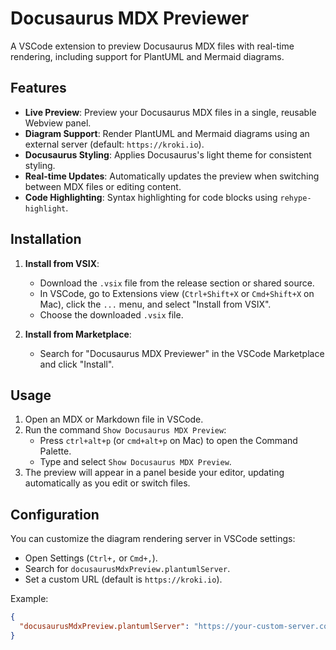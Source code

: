 # Docusaurus MDX Previewer

A VSCode extension to preview Docusaurus MDX files with real-time rendering, including support for PlantUML and Mermaid diagrams.

## Features

- **Live Preview**: Preview your Docusaurus MDX files in a single, reusable Webview panel.
- **Diagram Support**: Render PlantUML and Mermaid diagrams using an external server (default: `https://kroki.io`).
- **Docusaurus Styling**: Applies Docusaurus's light theme for consistent styling.
- **Real-time Updates**: Automatically updates the preview when switching between MDX files or editing content.
- **Code Highlighting**: Syntax highlighting for code blocks using `rehype-highlight`.

## Installation

1. **Install from VSIX**:
   - Download the `.vsix` file from the release section or shared source.
   - In VSCode, go to Extensions view (`Ctrl+Shift+X` or `Cmd+Shift+X` on Mac), click the `...` menu, and select "Install from VSIX".
   - Choose the downloaded `.vsix` file.

2. **Install from Marketplace**:
   - Search for "Docusaurus MDX Previewer" in the VSCode Marketplace and click "Install".

## Usage

1. Open an MDX or Markdown file in VSCode.
2. Run the command `Show Docusaurus MDX Preview`:
   - Press `ctrl+alt+p` (or `cmd+alt+p` on Mac) to open the Command Palette.
   - Type and select `Show Docusaurus MDX Preview`.
3. The preview will appear in a panel beside your editor, updating automatically as you edit or switch files.

## Configuration

You can customize the diagram rendering server in VSCode settings:
- Open Settings (`Ctrl+,` or `Cmd+,`).
- Search for `docusaurusMdxPreview.plantumlServer`.
- Set a custom URL (default is `https://kroki.io`).

Example:
```json
{
  "docusaurusMdxPreview.plantumlServer": "https://your-custom-server.com"
}

